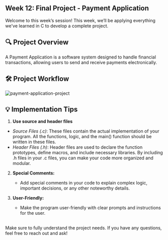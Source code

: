 ## Week 12: Final Project - Payment Application

Welcome to this week’s session! This week, we’ll be applying everything we've learned in C to develop a complete project.

## 🔍 Project Overview

A Payment Application is a software system designed to handle financial transactions, allowing users to send and receive payments electronically.

## 🛠️ Project Workflow

![payment-application-project](https://github.com/user-attachments/assets/c392b600-4c48-4b16-85a6-cec545fdd0e9)

## 💡 Implementation Tips

1. **Use source and header files**
  - *Source Files (.c)*:
     These files contain the actual implementation of your program. All the functions, logic, and the main() function should be written in these files.
  - *Header Files (.h)*:
     Header files are used to declare the function prototypes, define macros, and include necessary libraries.
    By including .h files in your .c files, you can make your code more organized and modular.
    
2. **Special Comments:**
   - Add special comments in your code to explain complex logic, important decisions, or any other noteworthy details.

3. **User-Friendly:**
   - Make the program user-friendly with clear prompts and instructions for the user.
  ##
Make sure to fully understand the project needs. If you have any questions, feel free to reach out and ask!
